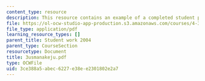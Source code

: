 ```yaml
---
content_type: resource
description: This resource contains an example of a completed student project.
file: https://ol-ocw-studio-app-production.s3.amazonaws.com/courses/4-301-introduction-to-the-visual-arts-spring-2007/3ce388a5abec6227e38ee2301802e2a7_3usmanakeju.pdf
file_type: application/pdf
learning_resource_types: []
parent_title: Student work 2004
parent_type: CourseSection
resourcetype: Document
title: 3usmanakeju.pdf
type: OCWFile
uid: 3ce388a5-abec-6227-e38e-e2301802e2a7
---
```

